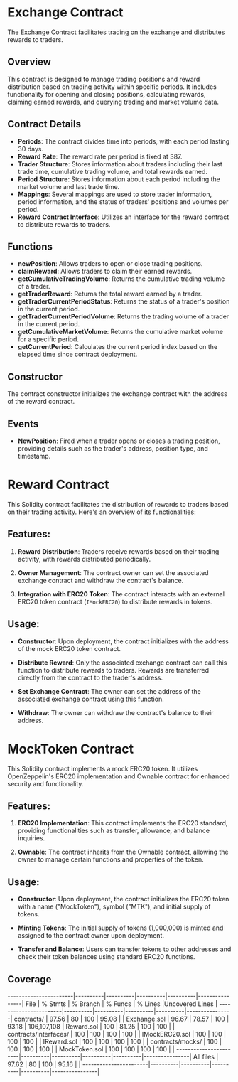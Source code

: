 # Exchange Contract

The Exchange Contract facilitates trading on the exchange and distributes rewards to traders.

## Overview

This contract is designed to manage trading positions and reward distribution based on trading activity within specific periods. It includes functionality for opening and closing positions, calculating rewards, claiming earned rewards, and querying trading and market volume data.

## Contract Details

- **Periods**: The contract divides time into periods, with each period lasting 30 days.
- **Reward Rate**: The reward rate per period is fixed at 387.
- **Trader Structure**: Stores information about traders including their last trade time, cumulative trading volume, and total rewards earned.
- **Period Structure**: Stores information about each period including the market volume and last trade time.
- **Mappings**: Several mappings are used to store trader information, period information, and the status of traders' positions and volumes per period.
- **Reward Contract Interface**: Utilizes an interface for the reward contract to distribute rewards to traders.

## Functions

- **newPosition**: Allows traders to open or close trading positions.
- **claimReward**: Allows traders to claim their earned rewards.
- **getCumulativeTradingVolume**: Returns the cumulative trading volume of a trader.
- **getTraderReward**: Returns the total reward earned by a trader.
- **getTraderCurrentPeriodStatus**: Returns the status of a trader's position in the current period.
- **getTraderCurrentPeriodVolume**: Returns the trading volume of a trader in the current period.
- **getCumulativeMarketVolume**: Returns the cumulative market volume for a specific period.
- **getCurrentPeriod**: Calculates the current period index based on the elapsed time since contract deployment.

## Constructor

The contract constructor initializes the exchange contract with the address of the reward contract.

## Events

- **NewPosition**: Fired when a trader opens or closes a trading position, providing details such as the trader's address, position type, and timestamp.

# Reward Contract

This Solidity contract facilitates the distribution of rewards to traders based on their trading activity. Here's an overview of its functionalities:

## Features:

1. **Reward Distribution**: Traders receive rewards based on their trading activity, with rewards distributed periodically.

2. **Owner Management**: The contract owner can set the associated exchange contract and withdraw the contract's balance.

3. **Integration with ERC20 Token**: The contract interacts with an external ERC20 token contract (`IMockERC20`) to distribute rewards in tokens.

## Usage:

- **Constructor**: Upon deployment, the contract initializes with the address of the mock ERC20 token contract.

- **Distribute Reward**: Only the associated exchange contract can call this function to distribute rewards to traders. Rewards are transferred directly from the contract to the trader's address.

- **Set Exchange Contract**: The owner can set the address of the associated exchange contract using this function.

- **Withdraw**: The owner can withdraw the contract's balance to their address.

# MockToken Contract

This Solidity contract implements a mock ERC20 token. It utilizes OpenZeppelin's ERC20 implementation and Ownable contract for enhanced security and functionality.

## Features:

1. **ERC20 Implementation**: This contract implements the ERC20 standard, providing functionalities such as transfer, allowance, and balance inquiries.

2. **Ownable**: The contract inherits from the Ownable contract, allowing the owner to manage certain functions and properties of the token.

## Usage:

- **Constructor**: Upon deployment, the contract initializes the ERC20 token with a name ("MockToken"), symbol ("MTK"), and initial supply of tokens.

- **Minting Tokens**: The initial supply of tokens (1,000,000) is minted and assigned to the contract owner upon deployment.

- **Transfer and Balance**: Users can transfer tokens to other addresses and check their token balances using standard ERC20 functions.

## Coverage

-----------------------|----------|----------|----------|----------|----------------|
File | % Stmts | % Branch | % Funcs | % Lines |Uncovered Lines |
-----------------------|----------|----------|----------|----------|----------------|
contracts/ | 97.56 | 80 | 100 | 95.08 | |
Exchange.sol | 96.67 | 78.57 | 100 | 93.18 | 106,107,108 |
Reward.sol | 100 | 81.25 | 100 | 100 | |
contracts/interfaces/ | 100 | 100 | 100 | 100 | |
IMockERC20.sol | 100 | 100 | 100 | 100 | |
IReward.sol | 100 | 100 | 100 | 100 | |
contracts/mocks/ | 100 | 100 | 100 | 100 | |
MockToken.sol | 100 | 100 | 100 | 100 | |
-----------------------|----------|----------|----------|----------|----------------|
All files | 97.62 | 80 | 100 | 95.16 | |
-----------------------|----------|----------|----------|----------|----------------|
